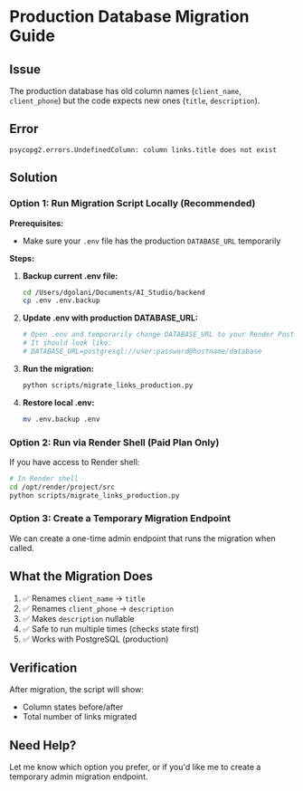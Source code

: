 # Production Database Migration Guide

## Issue
The production database has old column names (`client_name`, `client_phone`) but the code expects new ones (`title`, `description`).

## Error
```
psycopg2.errors.UndefinedColumn: column links.title does not exist
```

## Solution

### Option 1: Run Migration Script Locally (Recommended)

**Prerequisites:**
- Make sure your `.env` file has the production `DATABASE_URL` temporarily

**Steps:**

1. **Backup current .env file:**
   ```bash
   cd /Users/dgolani/Documents/AI_Studio/backend
   cp .env .env.backup
   ```

2. **Update .env with production DATABASE_URL:**
   ```bash
   # Open .env and temporarily change DATABASE_URL to your Render PostgreSQL URL
   # It should look like:
   # DATABASE_URL=postgresql://user:password@hostname/database
   ```

3. **Run the migration:**
   ```bash
   python scripts/migrate_links_production.py
   ```

4. **Restore local .env:**
   ```bash
   mv .env.backup .env
   ```

### Option 2: Run via Render Shell (Paid Plan Only)

If you have access to Render shell:

```bash
# In Render shell
cd /opt/render/project/src
python scripts/migrate_links_production.py
```

### Option 3: Create a Temporary Migration Endpoint

We can create a one-time admin endpoint that runs the migration when called.

## What the Migration Does

1. ✅ Renames `client_name` → `title`
2. ✅ Renames `client_phone` → `description`  
3. ✅ Makes `description` nullable
4. ✅ Safe to run multiple times (checks state first)
5. ✅ Works with PostgreSQL (production)

## Verification

After migration, the script will show:
- Column states before/after
- Total number of links migrated

## Need Help?

Let me know which option you prefer, or if you'd like me to create a temporary admin migration endpoint.



